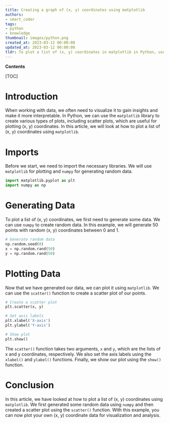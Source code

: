 ```yaml
---
title: Creating a graph of (x, y) coordinates using matplotlib
authors:
- smart_coder
tags:
- python
- knowledge
thumbnail: images/python.png
created_at: 2023-03-12 00:00:00
updated_at: 2023-03-12 00:00:00
tldr: To plot a list of (x, y) coordinates in matplotlib in Python, use the scatter function.
---
```


**Contents**

[TOC]

# Introduction

When working with data, we often need to visualize it to gain insights and make it more interpretable. In Python, we can use the `matplotlib` library to create various types of plots, including scatter plots, which are useful for plotting (x, y) coordinates. In this article, we will look at how to plot a list of (x, y) coordinates using `matplotlib`.

# Imports

Before we start, we need to import the necessary libraries. We will use `matplotlib` for plotting and `numpy` for generating random data.

```python
import matplotlib.pyplot as plt
import numpy as np
```

# Generating Data

To plot a list of (x, y) coordinates, we first need to generate some data. We can use `numpy` to create random data. In this example, we will generate 50 points with random (x, y) coordinates between 0 and 1.

```python
# Generate random data
np.random.seed(0)
x = np.random.rand(50)
y = np.random.rand(50)
```

# Plotting Data

Now that we have generated our data, we can plot it using `matplotlib`. We can use the `scatter()` function to create a scatter plot of our points.

```python
# Create a scatter plot
plt.scatter(x, y)

# Set axis labels
plt.xlabel('X-axis')
plt.ylabel('Y-axis')

# Show plot
plt.show()
```

The `scatter()` function takes two arguments, `x` and `y`, which are the lists of x and y coordinates, respectively. We also set the axis labels using the `xlabel()` and `ylabel()` functions. Finally, we show our plot using the `show()` function.

# Conclusion

In this article, we have looked at how to plot a list of (x, y) coordinates using `matplotlib`. We first generated some random data using `numpy` and then created a scatter plot using the `scatter()` function. With this example, you can now plot your own (x, y) coordinate data for visualization and analysis.
